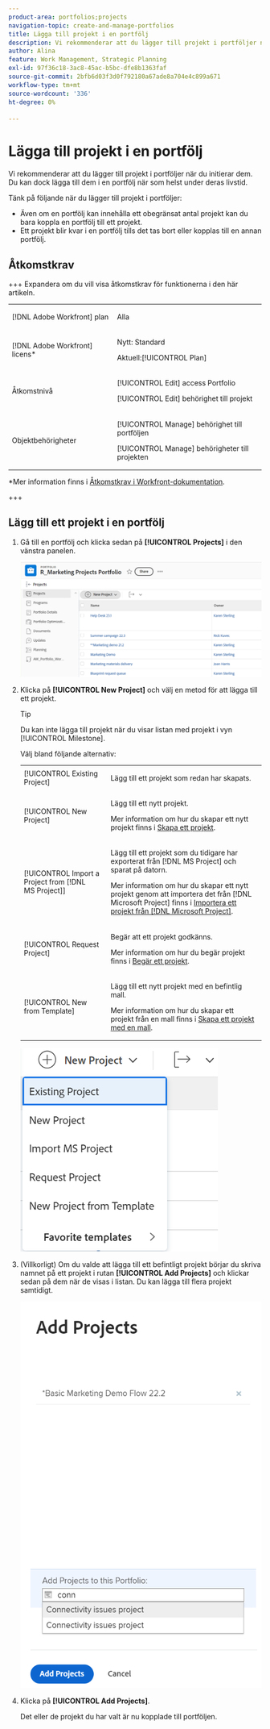 ```yaml
---
product-area: portfolios;projects
navigation-topic: create-and-manage-portfolios
title: Lägga till projekt i en portfölj
description: Vi rekommenderar att du lägger till projekt i portföljer när du initierar dem. Du kan dock lägga till dem i en portfölj när som helst under deras livstid.
author: Alina
feature: Work Management, Strategic Planning
exl-id: 97f36c18-3ac8-45ac-b5bc-dfe8b1363faf
source-git-commit: 2bfb6d03f3d0f792180a67ade8a704e4c899a671
workflow-type: tm+mt
source-wordcount: '336'
ht-degree: 0%

---
```


# Lägga till projekt i en portfölj

<!--Audited: 7/2024-->

Vi rekommenderar att du lägger till projekt i portföljer när du initierar dem. Du kan dock lägga till dem i en portfölj när som helst under deras livstid.

Tänk på följande när du lägger till projekt i portföljer:

* Även om en portfölj kan innehålla ett obegränsat antal projekt kan du bara koppla en portfölj till ett projekt.
* Ett projekt blir kvar i en portfölj tills det tas bort eller kopplas till en annan portfölj.

## Åtkomstkrav

+++ Expandera om du vill visa åtkomstkrav för funktionerna i den här artikeln.

<table style="table-layout:auto"> 
 <col> 
 <col> 
 <tbody> 
  <tr> 
   <td role="rowheader">[!DNL Adobe Workfront] plan</td> 
   <td> <p>Alla</p>
   </td> 
  </tr> 
  <tr> 
   <td role="rowheader">[!DNL Adobe Workfront] licens*</td> 
   <td><p>Nytt: Standard</p> 
   <p>Aktuell:[!UICONTROL Plan] </p> </td> 
  </tr> 
  <tr> 
   <td role="rowheader">Åtkomstnivå</td> 
   <td> <p>[!UICONTROL Edit] access Portfolio</p> <p>[!UICONTROL Edit] behörighet till projekt</p> </td> 
  </tr> 
  <tr> 
   <td role="rowheader">Objektbehörigheter</td> 
   <td> <p>[!UICONTROL Manage] behörighet till portföljen</p> <p>[!UICONTROL Manage] behörigheter till projekten</p>  </td> 
  </tr> 
 </tbody> 
</table>

*Mer information finns i [Åtkomstkrav i Workfront-dokumentation](/help/quicksilver/administration-and-setup/add-users/access-levels-and-object-permissions/access-level-requirements-in-documentation.md).

+++

## Lägg till ett projekt i en portfölj

1. Gå till en portfölj och klicka sedan på **[!UICONTROL Projects]** i den vänstra panelen.

   ![](assets/qs-portfolio-with-projects-350x90.png)

1. Klicka på **[!UICONTROL New Project]** och välj en metod för att lägga till ett projekt.

   >[!TIP]
   >
   >Du kan inte lägga till projekt när du visar listan med projekt i vyn [!UICONTROL Milestone].

   Välj bland följande alternativ:

   <table style="table-layout:auto"> 
    <col> 
    <col> 
    <tbody> 
     <tr> 
      <td role="rowheader">[!UICONTROL Existing Project]</td> 
      <td> <p>Lägg till ett projekt som redan har skapats.</p> </td> 
     </tr> 
     <tr> 
      <td role="rowheader">[!UICONTROL New Project]</td> 
      <td> <p>Lägg till ett nytt projekt. </p> <p>Mer information om hur du skapar ett nytt projekt finns i <a href="../../../manage-work/projects/create-projects/create-project.md" class="MCXref xref">Skapa ett projekt</a>. </p> </td> 
     </tr> 
     <tr> 
      <td role="rowheader">[!UICONTROL Import a Project from [!DNL MS Project]] </td> 
      <td> <p>Lägg till ett projekt som du tidigare har exporterat från [!DNL MS Project] och sparat på datorn. </p> <p>Mer information om hur du skapar ett nytt projekt genom att importera det från [!DNL Microsoft Project] finns i <a href="../../../manage-work/projects/create-projects/import-project-from-ms-project.md" class="MCXref xref">Importera ett projekt från [!DNL Microsoft Project]</a>.</p> </td> 
     </tr> 
     <tr> 
      <td role="rowheader">[!UICONTROL Request Project]</td> 
      <td> <p>Begär att ett projekt godkänns.</p> <p>Mer information om hur du begär projekt finns i <a href="../../../manage-work/projects/create-projects/request-project.md">Begär ett projekt</a>. </p> </td> 
     </tr> 
     <tr> 
      <td role="rowheader">[!UICONTROL New from Template]</td> 
      <td> <p>Lägg till ett nytt projekt med en befintlig mall. </p> <p>Mer information om hur du skapar ett projekt från en mall finns i <a href="../../../manage-work/projects/create-projects/create-project-from-template.md" class="MCXref xref">Skapa ett projekt med en mall</a>.</p> </td> 
     </tr> 
    </tbody> 
   </table>

   ![](assets/new-project-dropdown-expanded-from-portfolio-nwe-350x376.png)

1. (Villkorligt) Om du valde att lägga till ett befintligt projekt börjar du skriva namnet på ett projekt i rutan **[!UICONTROL Add Projects]** och klickar sedan på dem när de visas i listan. Du kan lägga till flera projekt samtidigt.

   ![](assets/add-existing-project-from-portfolio-window-nwe-350x545.png)

1. Klicka på **[!UICONTROL Add Projects]**.

   Det eller de projekt du har valt är nu kopplade till portföljen.
